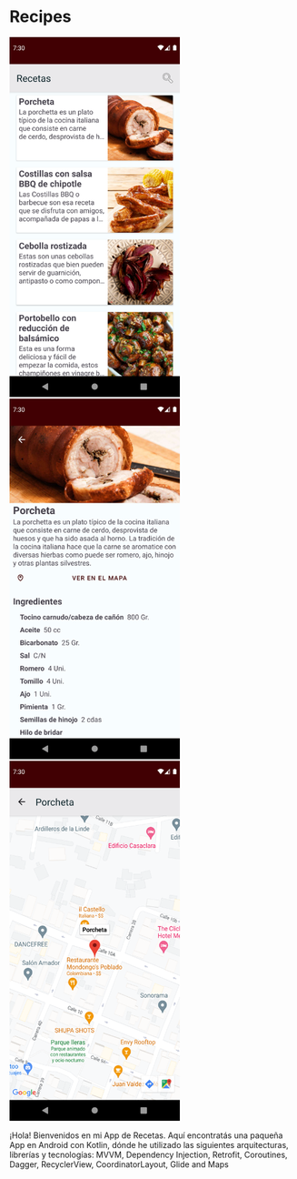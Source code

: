 # Recipes

<img src="https://github.com/seremon14/recipes/blob/main/assets/app_home.png" width="300">
<img src="https://github.com/seremon14/recipes/blob/main/assets/app_detail.png" width="300">
<img src="https://github.com/seremon14/recipes/blob/main/assets/app_map.png" width="300">

¡Hola! Bienvenidos en mi App de Recetas. Aquí encontratás una paqueña App en Android con Kotlin, dónde he utilizado las siguientes arquitecturas, librerías y tecnologías: MVVM, Dependency Injection, Retrofit, Coroutines, Dagger, RecyclerView, CoordinatorLayout, Glide and Maps
